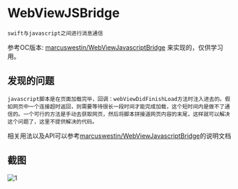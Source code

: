 # WebViewJSBridge


	swift与javascript之间进行消息通信
	
参考OC版本: [marcuswestin/WebViewJavascriptBridge](https://github.com/marcuswestin/WebViewJavascriptBridge) 来实现的，仅供学习用。

## 发现的问题

	javascript脚本是在页面加载完毕，回调：webViewDidFinishLoad方法时注入进去的。假如网页中一个连接超时返回，则需要等待很长一段时间才能完成加载，这个短时间内是做不了通信的。一个可行的方法是手动去获取网页，然后将脚本拼接道网页内容的末尾，这样就可以解决这个问题了，这里不提供解决的代码。
	
相关用法以及API可以参考[marcuswestin/WebViewJavascriptBridge](https://github.com/marcuswestin/WebViewJavascriptBridge)的说明文档


## 截图


![1]()